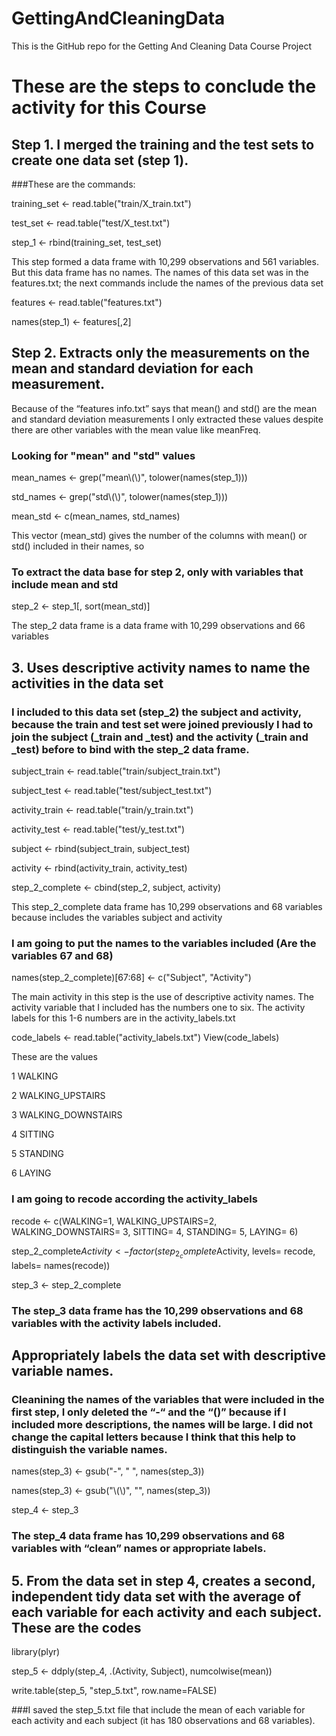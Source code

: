 GettingAndCleaningData
======================

This is the GitHub repo for the Getting And Cleaning Data Course Project

# These are the steps to conclude the activity for this Course

## Step 1. I merged the training and the test sets to create one data set (step 1).
###These are the commands:

training_set <- read.table("train/X_train.txt")

test_set <- read.table("test/X_test.txt")

step_1 <- rbind(training_set, test_set)

This step formed a data frame with 10,299 observations and 561 variables.
But this data frame has no names. The names of this data set was in the features.txt; the next commands include the names of the previous data set

features <- read.table("features.txt")

names(step_1) <- features[,2]

## Step 2. Extracts only the measurements on the mean and standard deviation for each measurement.
Because of the “features info.txt” says that mean() and std() are the mean and standard deviation measurements I only extracted these values despite there are other variables with the mean value like meanFreq.
### Looking for "mean" and "std" values

mean_names <- grep("mean\\(\\)", tolower(names(step_1)))

std_names <- grep("std\\(\\)", tolower(names(step_1)))

mean_std <- c(mean_names, std_names)

This vector (mean_std) gives the number of the columns with mean() or std() included in their names, so
### To extract the data base for step 2, only with variables that include mean and std

step_2 <- step_1[, sort(mean_std)]

The step_2 data frame is a data frame with 10,299 observations and 66 variables

## 3. Uses descriptive activity names to name the activities in the data set
### I included to this data set (step_2) the subject and activity, because the train and test set were joined previously I had to join the subject (_train and _test) and the activity (_train and _test) before to bind with the step_2 data frame. 

subject_train <- read.table("train/subject_train.txt")

subject_test <- read.table("test/subject_test.txt")

activity_train <- read.table("train/y_train.txt")

activity_test <- read.table("test/y_test.txt")

subject <- rbind(subject_train, subject_test)

activity <- rbind(activity_train, activity_test)

step_2_complete <- cbind(step_2, subject, activity)

This step_2_complete data frame has 10,299 observations and 68 variables because includes the variables subject and activity

### I am going to put the names to the variables included (Are the variables 67 and 68)

names(step_2_complete)[67:68] <- c("Subject", "Activity")

The main activity in this step is the use of descriptive activity names. The activity variable that I included has the numbers one to six. The activity labels for this 1-6 numbers are in the activity_labels.txt

code_labels <- read.table("activity_labels.txt")
View(code_labels)

These are the values


1	WALKING

2	WALKING_UPSTAIRS

3	WALKING_DOWNSTAIRS

4	SITTING

5	STANDING

6	LAYING

### I am going to recode according the activity_labels

recode <- c(WALKING=1, WALKING_UPSTAIRS=2, WALKING_DOWNSTAIRS= 3, SITTING= 4, STANDING= 5, LAYING= 6)

step_2_complete$Activity <- factor(step_2_complete$Activity, levels= recode, labels= names(recode))

step_3 <- step_2_complete

### The step_3 data frame has the 10,299 observations and 68 variables with the activity labels included.

## Appropriately labels the data set with descriptive variable names. 
### Cleanining the names of the variables that were included in the first step, I only deleted the “-“ and the “()” because if I included more descriptions, the names will be large. I did not change the capital letters because I think that this help to distinguish the variable names.

names(step_3) <- gsub("-", " ", names(step_3))

names(step_3) <- gsub("\\(\\)", "", names(step_3))

step_4 <- step_3

### The step_4 data frame has 10,299 observations and 68 variables with “clean” names or appropriate labels.

## 5. From the data set in step 4, creates a second, independent tidy data set with the average of each variable for each activity and each subject. These are the codes

library(plyr)

step_5 <- ddply(step_4, .(Activity, Subject), numcolwise(mean))

write.table(step_5, "step_5.txt", row.name=FALSE)

###I saved the step_5.txt file that include the mean of each variable for each activity and each subject (it has 180 observations and 68 variables).